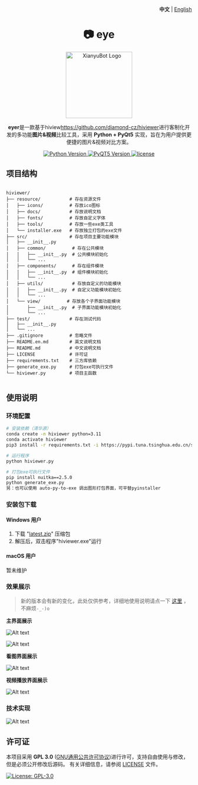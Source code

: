 <p align="right">
   <strong>中文</strong> | <a href="./README.en.md">English</a>
</p>

<div align="center">

# 📷 eye

<img src="resource/icons/viewer_3.ico" alt="XianyuBot Logo" width="180">

**eyer**是一款基于hiview<https://github.com/diamond-cz/hiviewer>进行客制化开发的多功能**图片&视频**比较工具，采用 **Python + PyQt5** 实现，旨在为用户提供更便捷的图片&视频对比方案。

<p align="center">
  <a href="https://www.python.org/">
    <img src="https://img.shields.io/badge/Python-3.11%2B-blue" alt="Python Version">
  </a>
  <a href="https://platform.openai.com/">
    <img src="https://img.shields.io/badge/PyQT5-5.15%2B-FF6F61" alt="PyQT5 Version">
  </a>
  <a href="https://raw.githubusercontent.com/yourusername/xianyubot/main/LICENSE">
    <img src="https://img.shields.io/badge/license-GPL 3.0-brightgreen" alt="license">
  </a>
</p>

</div>

## 项目结构

```

hiviewer/
├── resource/           # 存在资源文件
│   ├── icons/          # 存放ico图标
│   ├── docs/           # 存放说明文档
│   ├── fonts/          # 存放自定义字体 
│   ├── tools/          # 存放一些exe类工具
│   └── installer.exe   # 存放独立打包的exe文件
├── src/                # 存在项目主要功能模块
│   ├── __init__.py
│   ├── common/          # 存在公共模块
│   │   ├── __init__.py  # 公共模块初始化
│   │   └── ...
│   ├── components/      # 存在组件模块
│   │   ├── __init__.py  # 组件模块初始化
│   │   └── ...
│   ├── utils/           # 存放自定义的功能模块
│   │   ├── __init__.py  # 自定义功能模块初始化
│   │   └── ...
│   └── view/          # 存放各个子界面功能模块
│       ├── __init__.py  # 子界面功能模块初始化
│       └── ...
├── test/               # 存在测试代码
│   ├── __init__.py
│   └── ...
├── .gitignore          # 忽略文件
├── README.en.md        # 英文说明文档
├── README.md           # 中文说明文档
├── LICENSE             # 许可证
├── requirements.txt    # 三方库依赖
├── generate_exe.py     # 打包exe可执行文件
└── hiviewer.py         # 项目主函数


````

## 使用说明

### 环境配置

```bash
# 安装依赖（清华源）
conda create -n hiviewer python=3.11
conda activate hiviewer
pip3 install -r requirements.txt -i https://pypi.tuna.tsinghua.edu.cn/simple

# 运行程序
python hiviewer.py

# 打包exe可执行文件
pip install nuitka==2.5.0
python generate_exe.py
另：也可以使用 auto-py-to-exe 调出图形打包界面，可平替pyinstaller

````

### 安装包下载

#### Windows 用户

1. 下载 "[latest.zip](https://github.com/diamond-cz/Hiviewer_releases/releases/)" 压缩包
2. 解压后，双击程序"hiviewer.exe"运行

#### macOS 用户

暂未维护

### 效果展示

> 新的版本会有新的变化，此处仅供参考，详细地使用说明请点一下 [这里](https://github.com/diamond-cz/hiviewer_releases) ，不麻烦`-_-)o`

**主界面展示**

![Alt text](resource/images/Image_mainwindow.png)

![Alt text](resource/images/Image_mainwindow1.png)

**看图界面展示**

![Alt text](resource/images/Image_subwindow_pic.png)

**视频播放界面展示**

![Alt text](resource/images/Image_video.png)

### 技术实现

![Alt text](resource/images/Image_pic.png)

## 许可证

本项目采用 **GPL 3.0** ([GNU通用公共许可协议](https://jxself.org/translations/gpl-3.zh.shtml))进行许可，支持自由使用与修改，但是必须公开修改后源码。
有关详细信息，请参阅 [LICENSE](LICENSE) 文件。

[![License: GPL-3.0](https://img.shields.io/badge/License-GPL%203.0-blue.svg)](https://jxself.org/translations/gpl-3.zh.shtml)
